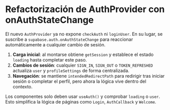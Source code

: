 # Refactorización de AuthProvider con onAuthStateChange

El nuevo `AuthProvider` ya no expone `checkAuth` ni `loginUser`. En su lugar, se suscribe a `supabase.auth.onAuthStateChange` para reaccionar automáticamente a cualquier cambio de sesión.

1. **Carga inicial**: al montarse obtiene `getSession` y establece el estado `loading` hasta completar este paso.
2. **Cambios de sesión**: cualquier `SIGN_IN`, `SIGN_OUT` o `TOKEN_REFRESHED` actualiza `user` y `profileSettings` de forma centralizada.
3. **Navegación**: se mantiene `intendedRedirectPath` para redirigir tras iniciar sesión o completar el perfil, pero ahora la lógica vive dentro del contexto.

Los componentes solo deben usar `useAuth()` y comprobar `loading` o `user`. Esto simplifica la lógica de páginas como `Login`, `AuthCallback` y `Welcome`.
